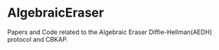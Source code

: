 # AlgebraicEraser
Papers and Code related to the Algebraic Eraser Diffie-Hellman(AEDH) protocol and CBKAP.
